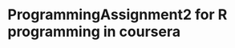 ProgrammingAssignment2 for R programming in coursera
=====================================================
